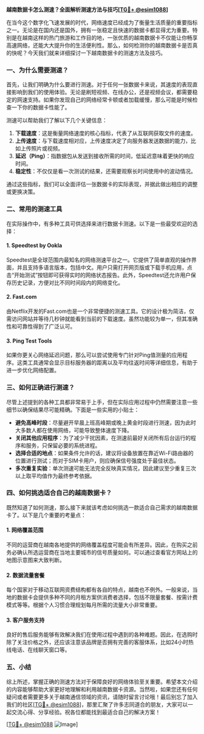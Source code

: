 **越南数据卡怎么测速？全面解析测速方法与技巧[[TG💪+ @esim1088](https://t.me/s/esim1088)]**

在当今这个数字化飞速发展的时代，网络速度已经成为了衡量生活质量的重要指标之一。无论是在国内还是国外，拥有一张稳定且快速的数据卡都显得尤为重要。特别是在越南这样的热门旅游和工作目的地，一张优质的越南数据卡不仅能让你畅享高速网络，还能大大提升你的生活便利性。那么，如何检测你的越南数据卡是否真的快呢？今天我们就来详细探讨一下越南数据卡的测速方法及技巧。

### 一、为什么需要测速？

首先，让我们明确为什么要进行测速。对于任何一张数据卡来说，其速度的表现直接影响到我们的使用体验。无论是刷短视频、在线办公，还是视频会议，都需要稳定的网速支持。如果你发现自己的网络经常卡顿或者加载缓慢，那么可能是时候检查一下你的数据卡性能了。

测速可以帮助我们了解以下几个关键信息：

1. **下载速度**：这是衡量网络速度的核心指标，代表了从互联网获取文件的速度。
2. **上传速度**：与下载速度相对应，上传速度决定了向服务器发送数据的能力，比如上传照片或视频。
3. **延迟（Ping）**：指数据包从发送到接收所需的时间，低延迟意味着更快的响应时间。
4. **稳定性**：不仅仅是看一次测试的结果，还需要观察长时间使用中的波动情况。

通过这些指标，我们可以全面评估一张数据卡的实际表现，并据此做出相应的调整或更换决策。

### 二、常用的测速工具

在实际操作中，有多种工具可供选择来进行数据卡测速。以下是一些最受欢迎的选择：

#### 1. Speedtest by Ookla
Speedtest是全球范围内最知名的网络测速平台之一。它提供了简单直观的操作界面，并且支持多语言版本，包括中文。用户只需打开网页版或下载手机应用，点击“开始测试”按钮即可获得实时的网络状态报告。此外，Speedtest还允许用户保存历史记录，方便对比不同时间段内的网络变化。

#### 2. Fast.com
由Netflix开发的Fast.com也是一个非常便捷的测速工具。它的设计极为简洁，仅需访问网站并等待几秒钟就能看到当前的下载速度。虽然功能较为单一，但其准确性和可靠性得到了广泛认可。

#### 3. Ping Test Tools
如果你更关心网络延迟问题，那么可以尝试使用专门针对Ping值测量的应用程序。这类工具通常会显示目标服务器的距离以及平均往返时间等详细信息，有助于进一步优化网络配置。

### 三、如何正确进行测速？

尽管上述提到的各种工具都非常易于上手，但在实际应用过程中仍然需要注意一些细节以确保结果尽可能精确。下面是一些实用的小贴士：

- **避免高峰时段**：尽量避开早晨上班高峰期或晚上黄金时段进行测速，因为此时大多数人都在使用网络，可能导致整体速度下降。
- **关闭其他应用程序**：为了减少干扰因素，在测速前最好关闭所有后台运行的程序和服务，只保留必要的系统进程。
- **选择合适的地点**：如果条件允许的话，建议将设备放置在靠近Wi-Fi路由器的位置进行测试；而对于SIM卡用户，则应确保信号强度处于最佳状态。
- **多次重复实验**：单次测速可能无法完全反映真实情况，因此建议至少重复三次以上取平均值作为最终参考依据。

### 四、如何挑选适合自己的越南数据卡？

既然知道了如何测速，那么接下来就该考虑如何挑选一款适合自己需求的越南数据卡了。以下是几个重要的考量点：

#### 1. 网络覆盖范围
不同的运营商在越南各地提供的网络覆盖程度可能会有所差异。因此，在购买之前务必确认所选运营商在当地主要城市的信号质量如何。可以通过查看官方网站上的地图示意图来大致判断。

#### 2. 数据流量套餐
每个国家对于移动互联网资费结构都有各自的特点，越南也不例外。一般来说，当地的数据卡会提供多种不同的月租方案供消费者选择，包括不限量套餐、按需计费模式等等。根据个人习惯合理规划每月所需的流量大小非常重要。

#### 3. 客户服务支持
良好的售后服务能够有效解决我们在使用过程中遇到的各种难题。因此，在选购时除了关注价格之外，还应该注意该品牌是否拥有完善的客服体系，比如24小时热线电话、在线聊天窗口等。

### 五、小结

综上所述，掌握正确的测速方法对于保障良好的网络体验至关重要。希望本文介绍的内容能够帮助大家更好地理解和利用越南数据卡资源。当然啦，如果您还有任何疑问或者需要更多关于越南通信领域的资讯，请随时留言讨论哦！最后别忘了加入我们的社区[[TG💪+ @esim1088](https://t.me/s/esim1088)]，那里汇聚了许多志同道合的朋友，大家可以一起交流心得、分享经验。祝各位都能找到最适合自己的解决方案！

[[TG💪+ @esim1088](https://t.me/s/esim1088) ![Image](https://i.postimg.cc/4NQfJmqS/Snipaste-2025-05-13-00-14-12.png)]